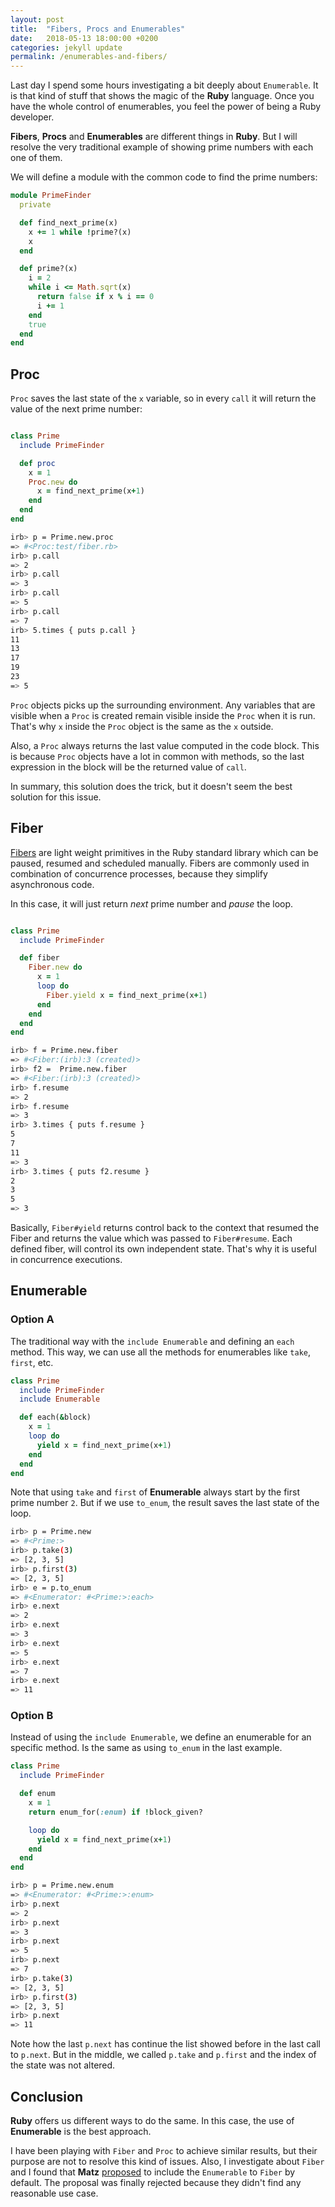 ```yaml
---
layout: post
title:  "Fibers, Procs and Enumerables"
date:   2018-05-13 18:00:00 +0200
categories: jekyll update
permalink: /enumerables-and-fibers/
---
```


Last day I spend some hours investigating a bit deeply about `Enumerable`. It is that kind of stuff that shows the magic of the **Ruby** language. Once you have the whole control of enumerables, you feel the power of being a Ruby developer.

**Fibers**, **Procs** and **Enumerables** are different things in **Ruby**. But I will resolve the very traditional example of showing prime numbers with each one of them.

We will define a module with the common code to find the prime numbers:

```ruby
module PrimeFinder
  private

  def find_next_prime(x)
    x += 1 while !prime?(x)
    x
  end

  def prime?(x)
    i = 2
    while i <= Math.sqrt(x)
      return false if x % i == 0
      i += 1
    end
    true
  end
end
```

## Proc

`Proc` saves the last state of the `x` variable, so in every `call` it will return the value of the next prime number:

```ruby

class Prime
  include PrimeFinder

  def proc
    x = 1
    Proc.new do
      x = find_next_prime(x+1)
    end
  end
end

```

```sh
irb> p = Prime.new.proc
=> #<Proc:test/fiber.rb>
irb> p.call
=> 2
irb> p.call
=> 3
irb> p.call
=> 5
irb> p.call
=> 7
irb> 5.times { puts p.call }
11
13
17
19
23
=> 5
```

`Proc` objects picks up the surrounding environment. Any variables that are visible when a `Proc` is created remain visible inside the `Proc` when it is run. That's why `x` inside the `Proc` object is the same as the `x` outside. 

Also, a `Proc` always returns the last value computed in the code block. This is because `Proc` objects have a lot in common with methods, so the last expression in the block will be the returned value of `call`.

In summary, this solution does the trick, but it doesn't seem the best solution for this issue.

## Fiber

[Fibers](https://ruby-doc.org/core-2.4.1/Fiber.html) are light weight primitives in the Ruby standard library which can be paused, resumed and scheduled manually. Fibers are commonly used in combination of concurrence processes, because they simplify asynchronous code.

In this case, it will just return _next_ prime number and _pause_ the loop.


```ruby

class Prime
  include PrimeFinder

  def fiber
    Fiber.new do
      x = 1
      loop do
        Fiber.yield x = find_next_prime(x+1)
      end
    end
  end
end

```

```sh
irb> f = Prime.new.fiber
=> #<Fiber:(irb):3 (created)>
irb> f2 =  Prime.new.fiber
=> #<Fiber:(irb):3 (created)>
irb> f.resume
=> 2
irb> f.resume
=> 3
irb> 3.times { puts f.resume }
5
7
11
=> 3
irb> 3.times { puts f2.resume }
2
3
5
=> 3
```

Basically, `Fiber#yield` returns control back to the context that resumed the Fiber and returns the value which was passed to `Fiber#resume`. Each defined fiber, will control its own independent state. That's why it is useful in concurrence executions.


## Enumerable

### Option A

The traditional way with the `include Enumerable` and defining an `each` method. This way, we can use all the methods for enumerables like `take`, `first`, etc.

```ruby
class Prime
  include PrimeFinder
  include Enumerable

  def each(&block)
    x = 1
    loop do
      yield x = find_next_prime(x+1)
    end
  end
end
```

Note that using `take` and `first` of **Enumerable** always start by the first prime number `2`. But if we use `to_enum`, the result saves the last state of the loop.

```sh
irb> p = Prime.new
=> #<Prime:>
irb> p.take(3)
=> [2, 3, 5]
irb> p.first(3)
=> [2, 3, 5]
irb> e = p.to_enum
=> #<Enumerator: #<Prime:>:each>
irb> e.next
=> 2
irb> e.next
=> 3
irb> e.next
=> 5
irb> e.next
=> 7
irb> e.next
=> 11
```

### Option B

Instead of using the `include Enumerable`, we define an enumerable for an specific method. Is the same as using `to_enum` in the last example.

```ruby
class Prime
  include PrimeFinder

  def enum
    x = 1
    return enum_for(:enum) if !block_given?

    loop do
      yield x = find_next_prime(x+1)
    end
  end
end
```


```sh
irb> p = Prime.new.enum
=> #<Enumerator: #<Prime:>:enum>
irb> p.next
=> 2
irb> p.next
=> 3
irb> p.next
=> 5
irb> p.next
=> 7
irb> p.take(3)
=> [2, 3, 5]
irb> p.first(3)
=> [2, 3, 5]
irb> p.next
=> 11
```

Note how the last `p.next` has continue the list showed before in the last call to `p.next`. But in the middle, we called `p.take` and `p.first` and the index of the state was not altered.


## Conclusion

**Ruby** offers us different ways to do the same. In this case, the use of **Enumerable** is the best approach.

I have been playing with `Fiber` and `Proc` to achieve similar results, but their purpose are not to resolve this kind of issues. Also, I investigate about `Fiber` and I found that **Matz** [proposed](https://bugs.ruby-lang.org/issues/8572) to include the `Enumerable` to `Fiber` by default. The proposal was finally rejected because they didn't find any reasonable use case.



